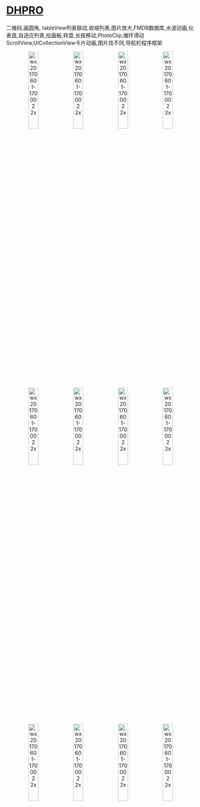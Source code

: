 # [DHPRO](https://github.com/Andrew5/DHPRO)

二维码,画圆角, tableView列表联动,收缩列表,图片放大,FMDB数据库,水波动画,仪表盘,自适应列表,绘画板,转盘,长按移动,PhotoClip,循环滑动ScrollView,UICollectionView卡片动画,图片找不同,导航栏程序框架

<p align="center">
<img width=23% alt="wx20170601-170002 2x" src="https://github.com/Andrew5/DHPRO/blob/master/IMG_0037.PNG"> 
  <img width=23% alt="wx20170601-170002 2x" src="https://github.com/Andrew5/DHPRO/blob/master/IMG_0038.PNG"> 
  <img width=23% alt="wx20170601-170002 2x" src="https://github.com/Andrew5/DHPRO/blob/master/IMG_0039.PNG">
  <img width=23% alt="wx20170601-170002 2x" src="https://github.com/Andrew5/DHPRO/blob/master/IMG_0040.PNG">
  <img width=23% alt="wx20170601-170002 2x" src="https://github.com/Andrew5/DHPRO/blob/master/IMG_0041.PNG"> 
  <img width=23% alt="wx20170601-170002 2x" src="https://github.com/Andrew5/DHPRO/blob/master/IMG_0042.PNG"> 
  <img width=23% alt="wx20170601-170002 2x" src="https://github.com/Andrew5/DHPRO/blob/master/IMG_0043.PNG">
  <img width=23% alt="wx20170601-170002 2x" src="https://github.com/Andrew5/DHPRO/blob/master/IMG_0044.PNG"> 
  <img width=23% alt="wx20170601-170002 2x" src="https://github.com/Andrew5/DHPRO/blob/master/IMG_0046.PNG">
  <img width=23% alt="wx20170601-170002 2x" src="https://github.com/Andrew5/DHPRO/blob/master/IMG_0072.PNG"> 
  <img width=23% alt="wx20170601-170002 2x" src="https://github.com/Andrew5/DHPRO/blob/master/IMG_0073.PNG"> 
  <img width=23% alt="wx20170601-170002 2x" src="https://github.com/Andrew5/DHPRO/blob/master/SCREENSHOT.gif">
</p>
